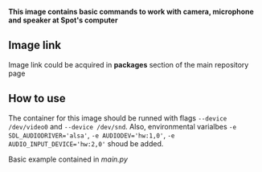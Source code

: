 **This image contains basic commands to work with camera, microphone and speaker at Spot's computer**

## Image link
Image link could be acquired in **packages** section of the main repository page

## How to use
The container for this image should be runned with flags `--device /dev/video0` and `--device /dev/snd`.
Also, environmental varialbes `-e SDL_AUDIODRIVER='alsa'`, `-e AUDIODEV='hw:1,0'`, `-e AUDIO_INPUT_DEVICE='hw:2,0'` shoud be added.

Basic example contained in _main.py_ 
